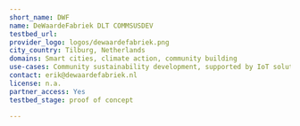 ```yaml
---
short_name: DWF
name: DeWaardeFabriek DLT COMMSUSDEV
testbed_url: 
provider_logo: logos/dewaardefabriek.png
city_country: Tilburg, Netherlands
domains: Smart cities, climate action, community building
use-cases: Community sustainability development, supported by IoT solutions (CommSusDev)
contact: erik@dewaardefabriek.nl
license: n.a.
partner_access: Yes
testbed_stage: proof of concept

---
```

